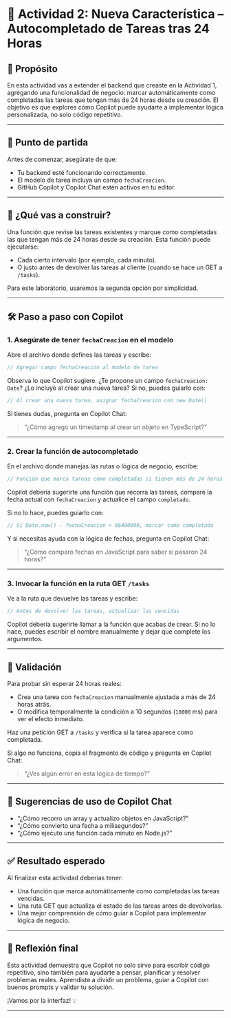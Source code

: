 # 🧩 Actividad 2: Nueva Característica – Autocompletado de Tareas tras 24 Horas

## 🎯 Propósito

En esta actividad vas a extender el backend que creaste en la Actividad 1, agregando una funcionalidad de negocio: marcar automáticamente como completadas las tareas que tengan más de 24 horas desde su creación. El objetivo es que explores cómo Copilot puede ayudarte a implementar lógica personalizada, no solo código repetitivo.

---

## 🧱 Punto de partida

Antes de comenzar, asegúrate de que:

- Tu backend esté funcionando correctamente.
- El modelo de tarea incluya un campo `fechaCreacion`.
- GitHub Copilot y Copilot Chat estén activos en tu editor.

---

## 🧠 ¿Qué vas a construir?

Una función que revise las tareas existentes y marque como completadas las que tengan más de 24 horas desde su creación. Esta función puede ejecutarse:

- Cada cierto intervalo (por ejemplo, cada minuto).
- O justo antes de devolver las tareas al cliente (cuando se hace un GET a `/tasks`).

Para este laboratorio, usaremos la segunda opción por simplicidad.

---

## 🛠️ Paso a paso con Copilot

### 1. Asegúrate de tener `fechaCreacion` en el modelo

Abre el archivo donde defines las tareas y escribe:

```ts
// Agregar campo fechaCreacion al modelo de tarea
```

Observa lo que Copilot sugiere. ¿Te propone un campo `fechaCreacion: Date`? ¿Lo incluye al crear una nueva tarea? Si no, puedes guiarlo con:

```ts
// Al crear una nueva tarea, asignar fechaCreacion con new Date()
```

Si tienes dudas, pregunta en Copilot Chat:

> “¿Cómo agrego un timestamp al crear un objeto en TypeScript?”

---

### 2. Crear la función de autocompletado

En el archivo donde manejas las rutas o lógica de negocio, escribe:

```ts
// Función que marca tareas como completadas si tienen más de 24 horas
```

Copilot debería sugerirte una función que recorra las tareas, compare la fecha actual con `fechaCreacion` y actualice el campo `completado`.

Si no lo hace, puedes guiarlo con:

```ts
// Si Date.now() - fechaCreacion > 86400000, marcar como completada
```

Y si necesitas ayuda con la lógica de fechas, pregunta en Copilot Chat:

> “¿Cómo comparo fechas en JavaScript para saber si pasaron 24 horas?”

---

### 3. Invocar la función en la ruta GET `/tasks`

Ve a la ruta que devuelve las tareas y escribe:

```ts
// Antes de devolver las tareas, actualizar las vencidas
```

Copilot debería sugerirte llamar a la función que acabas de crear. Si no lo hace, puedes escribir el nombre manualmente y dejar que complete los argumentos.

---

## 🧪 Validación

Para probar sin esperar 24 horas reales:

- Crea una tarea con `fechaCreacion` manualmente ajustada a más de 24 horas atrás.
- O modifica temporalmente la condición a 10 segundos (`10000` ms) para ver el efecto inmediato.

Haz una petición GET a `/tasks` y verifica si la tarea aparece como completada.

Si algo no funciona, copia el fragmento de código y pregunta en Copilot Chat:

> “¿Ves algún error en esta lógica de tiempo?”

---

## 💬 Sugerencias de uso de Copilot Chat

- “¿Cómo recorro un array y actualizo objetos en JavaScript?”
- “¿Cómo convierto una fecha a milisegundos?”
- “¿Cómo ejecuto una función cada minuto en Node.js?”

---

## ✅ Resultado esperado

Al finalizar esta actividad deberías tener:

- Una función que marca automáticamente como completadas las tareas vencidas.
- Una ruta GET que actualiza el estado de las tareas antes de devolverlas.
- Una mejor comprensión de cómo guiar a Copilot para implementar lógica de negocio.

---

## 🚀 Reflexión final

Esta actividad demuestra que Copilot no solo sirve para escribir código repetitivo, sino también para ayudarte a pensar, planificar y resolver problemas reales. Aprendiste a dividir un problema, guiar a Copilot con buenos prompts y validar tu solución.

¡Vamos por la interfaz! 💡

---